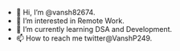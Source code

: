 - 👋 Hi, I’m @vansh82674.
- 👀 I’m interested in Remote Work.
- 🌱 I’m currently learning DSA and Development.
- 📫 How to reach me twitter@VanshP249.

<!---
vansh82674/vansh82674 is a ✨ special ✨ repository because its `README.md` (this file) appears on your GitHub profile.
You can click the Preview link to take a look at your changes.
--->
